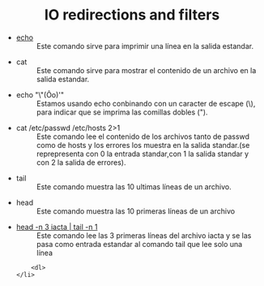 <h1 style='text-align:center'>IO redirections and filters</h1>

<ul>
	<li>
		<dl>
			<dt><a href='./0-hello_world'>echo</a></dt>
			<dd>Este comando sirve para imprimir una línea en la salida estandar.</dd>
		</dl>
	</li>
	<li>
		<dl>
			<dt>cat</dt>
			<dd>Este comando sirve para mostrar el contenido de un archivo en la salida estandar.</dd>
		</dl>
	</li>
	<li>
		<dl> 
			<dt>echo "\"(Ôo)'"</dt>
			<dd>Estamos usando echo conbinando con un caracter de escape (\), para indicar que se imprima las comillas dobles (").</dd>
		</dl>
	</li>
	<li>
		<dl>
			<dt>cat /etc/passwd /etc/hosts 2>1</dt>
			<dd>Este comando lee el contenido de los archivos tanto de passwd como de hosts y los errores los muestra en la salida standar.(se reprepresenta con 0 la entrada standar,con 1 la salida standar y con 2 la salida de errores).</dd>
		</dl> 
	</li>
	<li>
		<dl>
			<dt>tail</dt>
			<dd>Este comando muestra las 10 ultimas líneas de un archivo.</dd>
		</dl>
	</li>
	<li>
		<dl>
			<dt>head</dt>
			<dd>Este comando muestra las 10 primeras líneas de un archivo</dd>
		</dl>
	</li>
	<li>
		<dl>
			<dt><a href='./6-third_line'>head -n 3 iacta | tail -n 1</a></dt>
			<dd>Este comando lee las 3 primeras líneas del archivo iacta y se las pasa como entrada estandar al comando tail que lee solo una línea</dd>

		<dl>
	</li>
</ul>
